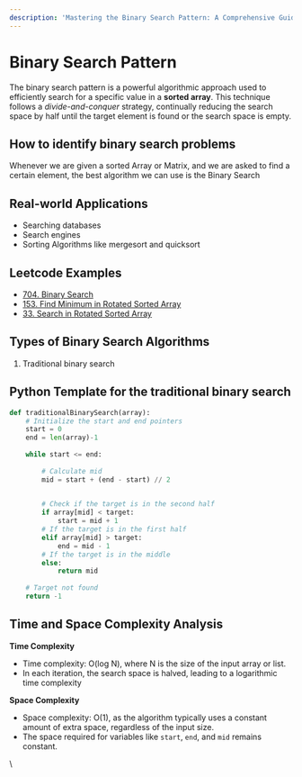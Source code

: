 ```yaml
---
description: 'Mastering the Binary Search Pattern: A Comprehensive Guide'
---
```


# Binary Search Pattern

The binary search pattern is a powerful algorithmic approach used to efficiently search for a specific value in a **sorted array**. This technique follows a _divide-and-conquer_ strategy, continually reducing the search space by half until the target element is found or the search space is empty.

## How to identify binary search problems

Whenever we are given a sorted Array or Matrix, and we are asked to find a certain element, the best algorithm we can use is the Binary Search

## Real-world Applications

* Searching databases
* Search engines
* Sorting Algorithms like mergesort and quicksort

## Leetcode Examples

* [704. Binary Search](https://leetcode.com/problems/binary-search/)
* [153. Find Minimum in Rotated Sorted Array](https://leetcode.com/problems/find-minimum-in-rotated-sorted-array/)
* [33. Search in Rotated Sorted Array](https://leetcode.com/problems/search-in-rotated-sorted-array/)

## Types of Binary Search Algorithms

1. Traditional binary search

## Python Template for the traditional binary search

```python
def traditionalBinarySearch(array):
    # Initialize the start and end pointers
    start = 0
    end = len(array)-1
    
    while start <= end:
    
        # Calculate mid
        mid = start + (end - start) // 2
    

        # Check if the target is in the second half
        if array[mid] < target:
            start = mid + 1
        # If the target is in the first half
        elif array[mid] > target:
            end = mid - 1
        # If the target is in the middle
        else:
            return mid
    
    # Target not found
    return -1
```

## Time and Space Complexity Analysis

**Time Complexity**

* Time complexity: O(log N), where N is the size of the input array or list.
* In each iteration, the search space is halved, leading to a logarithmic time complexity

**Space Complexity**

* Space complexity: O(1), as the algorithm typically uses a constant amount of extra space, regardless of the input size.
* The space required for variables like `start`, `end`, and `mid` remains constant.

\
